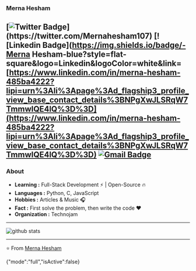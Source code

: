 ### Merna Hesham 
[![Twitter Badge](https://img.shields.io/badge/-MernaHesham10-1ca0f1?style=flat-square&logo=twitter&logoColor=white&link=[https://twitter.com/Mernahesham107](https://twitter.com/Mernahesham107)](https://twitter.com/Mernahesham107))](https://twitter.com/Mernahesham107)
[![Linkedin Badge](https://img.shields.io/badge/-Merna Hesham-blue?style=flat-square&logo=Linkedin&logoColor=white&link=[https://www.linkedin.com/in/merna-hesham-485ba4222?lipi=urn%3Ali%3Apage%3Ad_flagship3_profile_view_base_contact_details%3BNPgXwJLSRqW7TmmwIQE4lQ%3D%3D](https://www.linkedin.com/in/merna-hesham-485ba4222?lipi=urn%3Ali%3Apage%3Ad_flagship3_profile_view_base_contact_details%3BNPgXwJLSRqW7TmmwIQE4lQ%3D%3D)
[![Gmail Badge](https://img.shields.io/badge/-mernahesham21010@gmail.com-c14438?style=flat-square&logo=Gmail&logoColor=white&link=mailto:mernahesham21010@gmail.com)](mailto:mernahesham21010@gmail.com)
---------------------------------------------------------------------------------------------------------------------------------------------------------------------------------
### About

-  **Learning :** Full-Stack Development :zap: | Open-Source :fire:	
-  **Languages :** Python, C, JavaScript
-  **Hobbies :** Articles & Music :headphones:
-  **Fact :** First solve the problem, then write the code :heart: 
-  **Organization :** Technojam

---------------------------------------------------------------------------------------------------------------------------------------------------------------------------------

![github stats](https://github-readme-stats.vercel.app/api?username=Isha2103&show_icons=true)

---------------------------------------------------------------------------------------------------------------------------------------------------------------------------------


⭐️ From [Merna Hesham](https://github.com/Isha2103)

{"mode":"full","isActive":false}
